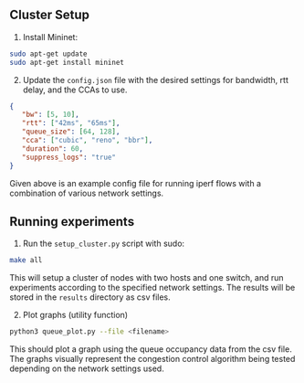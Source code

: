 ## Cluster Setup
1. Install Mininet:
```bash
sudo apt-get update
sudo apt-get install mininet
```

2. Update the `config.json` file with the desired settings for bandwidth, rtt delay, and the CCAs to use.
```json
{
   "bw": [5, 10],
   "rtt": ["42ms", "65ms"],
   "queue_size": [64, 128],
   "cca": ["cubic", "reno", "bbr"],
   "duration": 60,
   "suppress_logs": "true"
}
```
Given above is an example config file for running iperf flows with a combination of various network settings.

## Running experiments
1. Run the `setup_cluster.py` script with sudo:
```bash
make all
```
This will setup a cluster of nodes with two hosts and one switch, and run experiments according to the specified network settings. The results will be stored in the `results` directory as csv files.

2. Plot graphs (utility function)
```bash
python3 queue_plot.py --file <filename>
```
This should plot a graph using the queue occupancy data from the csv file. The graphs visually represent the congestion control algorithm being tested depending on the network settings used.
